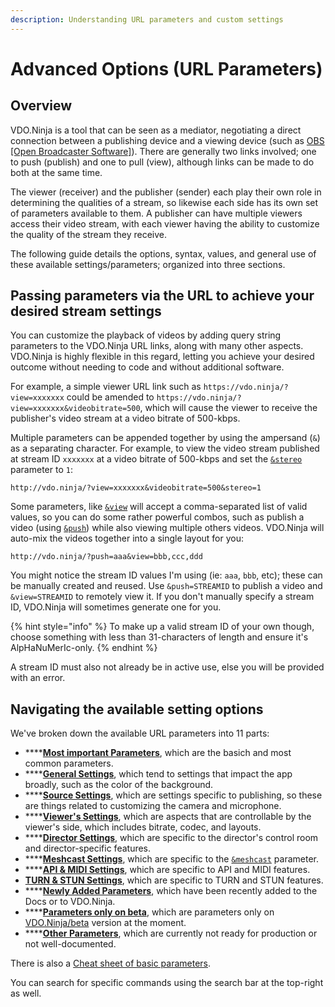 ```yaml
---
description: Understanding URL parameters and custom settings
---
```


# Advanced Options (URL Parameters)

## Overview

VDO.Ninja is a tool that can be seen as a mediator, negotiating a direct connection between a publishing device and a viewing device (such as [OBS \[Open Broadcaster Software\]](https://obsproject.com)). There are generally two links involved; one to push (publish) and one to pull (view), although links can be made to do both at the same time.

The viewer (receiver) and the publisher (sender) each play their own role in determining the qualities of a stream, so likewise each side has its own set of parameters available to them. A publisher can have multiple viewers access their video stream, with each viewer having the ability to customize the quality of the stream they receive.

The following guide details the options, syntax, values, and general use of these available settings/parameters; organized into three sections.

## Passing parameters via the URL to achieve your desired stream settings

You can customize the playback of videos by adding query string parameters to the VDO.Ninja URL links, along with many other aspects. VDO.Ninja is highly flexible in this regard, letting you achieve your desired outcome without needing to code and without additional software.

For example, a simple viewer URL link such as `https://vdo.ninja/?view=xxxxxxx` could be amended to `https://vdo.ninja/?view=xxxxxxx&videobitrate=500`, which will cause the viewer to receive the publisher's video stream at a video bitrate of 500-kbps.

Multiple parameters can be appended together by using the ampersand (`&`) as a separating character. For example, to view the video stream published at stream ID `xxxxxxx` at a video bitrate of 500-kbps and set the [`&stereo`](general-settings/stereo.md) parameter to `1`:

```markup
http://vdo.ninja/?view=xxxxxxx&videobitrate=500&stereo=1
```

Some parameters, like [`&view`](advanced-settings/view-parameters/view.md) will accept a comma-separated list of valid values, so you can do some rather powerful combos, such as publish a video (using [`&push`](source-settings/push.md)) while also viewing multiple others videos. VDO.Ninja will auto-mix the videos together into a single layout for you:

```markup
http://vdo.ninja/?push=aaa&view=bbb,ccc,ddd
```

You might notice the stream ID values I'm using (ie: `aaa`, `bbb`, etc); these can be manually created and reused. Use `&push=STREAMID` to publish a video and `&view=STREAMID` to remotely view it. If you don't manually specify a stream ID, VDO.Ninja will sometimes generate one for you.

{% hint style="info" %}
To make up a valid stream ID of your own though, choose something with less than 31-characters of length and ensure it's AlpHaNuMerIc-only.
{% endhint %}

A stream ID must also not already be in active use, else you will be provided with an error.

## Navigating the available setting options

We've broken down the available URL parameters into 11 parts:

* ****[**Most important Parameters**](getting-started/cheat-sheet-of-basic-parameters.md), which are the basich and most common parameters.
* ****[**General Settings**](advanced-settings/general-parameters/), which tend to settings that impact the app broadly, such as the color of the background.
* ****[**Source Settings**](advanced-settings/source-parameters/), which are settings specific to publishing, so these are things related to customizing the camera and microphone.
* ****[**Viewer's Settings**](advanced-settings/view-parameters/), which are aspects that are controllable by the viewer's side, which includes bitrate, codec, and layouts.
* ****[**Director Settings**](advanced-settings/director-parameters/), which are specific to the director's control room and director-specific features.
* ****[**Meshcast Settings**](advanced-settings/meshcast-parameters/), which are specific to the [`&meshcast`](newly-added-parameters/and-meshcast.md) parameter.
* ****[**API & MIDI Settings**](advanced-settings/api-and-midi-parameters/), which are specific to API and MIDI features.
* [**TURN & STUN Settings**](advanced-settings/turn-and-stun-parameters/), which are specific to TURN and STUN features.
* ****[**Newly Added Parameters**](advanced-settings/newly-added-parameters/), which have been recently added to the Docs or to VDO.Ninja.
* ****[**Parameters only on beta**](advanced-settings/parameters-only-on-beta/), which are parameters only on [VDO.Ninja/beta](https://vdo.ninja/beta/) version at the moment.
* ****[**Other Parameters**](other-parameters.md), which are currently not ready for production or not well-documented.

There is also a [Cheat sheet of basic parameters](getting-started/cheat-sheet-of-basic-parameters.md).

You can search for specific commands using the search bar at the top-right as well.
